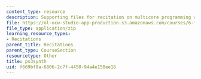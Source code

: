 ```yaml
---
content_type: resource
description: Supporting files for recitation on multicore programming with Cell.
file: https://ol-ocw-studio-app-production.s3.amazonaws.com/courses/6-189-multicore-programming-primer-january-iap-2007/f669bf8a68062c7f445094a4e150ee16_ps3synth.zip
file_type: application/zip
learning_resource_types:
- Recitations
parent_title: Recitations
parent_type: CourseSection
resourcetype: Other
title: ps3synth
uid: f669bf8a-6806-2c7f-4450-94a4e150ee16
---
```

